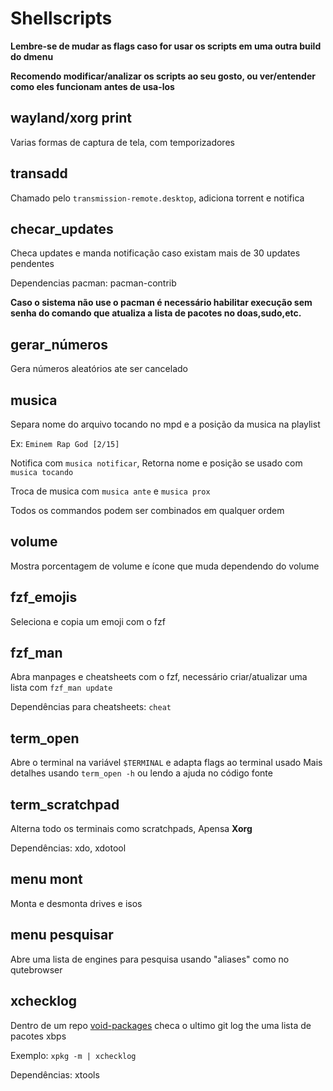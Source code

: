 # Shellscripts

**Lembre-se de mudar as flags caso for usar os scripts em uma outra build do dmenu**

**Recomendo modificar/analizar os scripts ao seu gosto, ou ver/entender como eles funcionam antes de usa-los**

## wayland/xorg print

Varias formas de captura de tela, com temporizadores

## transadd

Chamado pelo `transmission-remote.desktop`, adiciona torrent e notifica

## checar_updates

Checa updates e manda notificação caso existam mais de 30 updates pendentes

Dependencias pacman: pacman-contrib

**Caso o sistema não use o pacman é necessário habilitar execução sem senha do comando que atualiza a lista de pacotes no doas,sudo,etc.**

## gerar_números

Gera números aleatórios ate ser cancelado

## musica

Separa nome do arquivo tocando no mpd e a posição da musica na playlist

Ex: `Eminem Rap God [2/15]`

Notifica com `musica notificar`, Retorna nome e posição se usado com `musica tocando`

Troca de musica com `musica ante` e `musica prox`

Todos os commandos podem ser combinados em qualquer ordem

## volume

Mostra porcentagem de volume e ícone que muda dependendo do volume

## fzf_emojis

Seleciona e copia um emoji com o fzf

## fzf_man

Abra manpages e cheatsheets com o fzf, necessário criar/atualizar uma lista com `fzf_man update`

Dependências para cheatsheets: `cheat`

## term_open

Abre o terminal na variável `$TERMINAL` e adapta flags ao terminal usado
Mais detalhes usando `term_open -h` ou lendo a ajuda no código fonte

## term_scratchpad

Alterna todo os terminais como scratchpads, Apensa **Xorg**

Dependências: xdo, xdotool

## menu mont

Monta e desmonta drives e isos

## menu pesquisar

Abre uma lista de engines para pesquisa usando "aliases" como no qutebrowser

## xchecklog

Dentro de um repo [void-packages](https://github.com/void-linux/void-packages) checa o ultimo git log the uma lista de pacotes xbps

Exemplo: `xpkg -m | xchecklog`

Dependências: xtools
